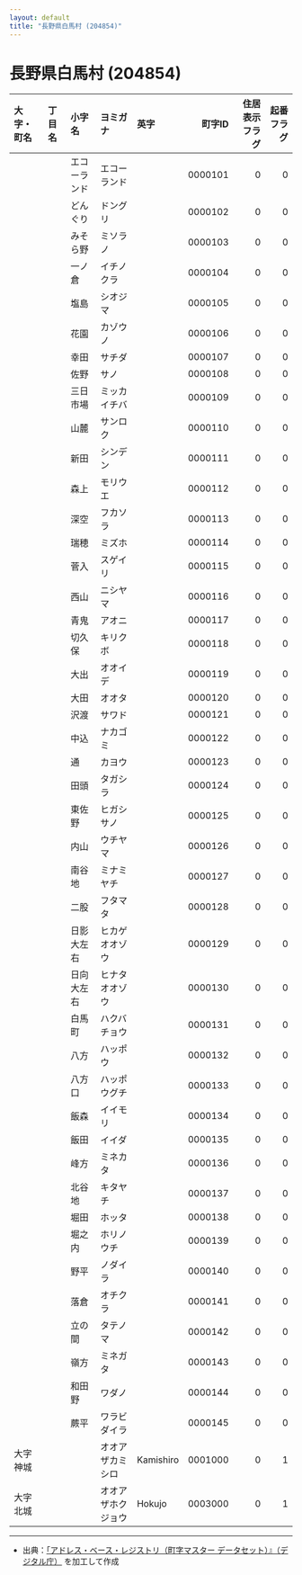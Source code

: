 ```yaml
---
layout: default
title: "長野県白馬村 (204854)"
---
```


# 長野県白馬村 (204854)

| 大字・町名 | 丁目名 | 小字名 | ヨミガナ | 英字 | 町字ID | 住居表示フラグ | 起番フラグ |
|:--------|:------|:------|:-----------------|:---------------------|--------:|----------:|--------:|
|  |  | エコーランド | エコーランド |  | 0000101 | 0 | 0 |
|  |  | どんぐり | ドングリ |  | 0000102 | 0 | 0 |
|  |  | みそら野 | ミソラノ |  | 0000103 | 0 | 0 |
|  |  | 一ノ倉 | イチノクラ |  | 0000104 | 0 | 0 |
|  |  | 塩島 | シオジマ |  | 0000105 | 0 | 0 |
|  |  | 花園 | カゾウノ |  | 0000106 | 0 | 0 |
|  |  | 幸田 | サチダ |  | 0000107 | 0 | 0 |
|  |  | 佐野 | サノ |  | 0000108 | 0 | 0 |
|  |  | 三日市場 | ミッカイチバ |  | 0000109 | 0 | 0 |
|  |  | 山麓 | サンロク |  | 0000110 | 0 | 0 |
|  |  | 新田 | シンデン |  | 0000111 | 0 | 0 |
|  |  | 森上 | モリウエ |  | 0000112 | 0 | 0 |
|  |  | 深空 | フカソラ |  | 0000113 | 0 | 0 |
|  |  | 瑞穂 | ミズホ |  | 0000114 | 0 | 0 |
|  |  | 菅入 | スゲイリ |  | 0000115 | 0 | 0 |
|  |  | 西山 | ニシヤマ |  | 0000116 | 0 | 0 |
|  |  | 青鬼 | アオニ |  | 0000117 | 0 | 0 |
|  |  | 切久保 | キリクボ |  | 0000118 | 0 | 0 |
|  |  | 大出 | オオイデ |  | 0000119 | 0 | 0 |
|  |  | 大田 | オオタ |  | 0000120 | 0 | 0 |
|  |  | 沢渡 | サワド |  | 0000121 | 0 | 0 |
|  |  | 中込 | ナカゴミ |  | 0000122 | 0 | 0 |
|  |  | 通 | カヨウ |  | 0000123 | 0 | 0 |
|  |  | 田頭 | タガシラ |  | 0000124 | 0 | 0 |
|  |  | 東佐野 | ヒガシサノ |  | 0000125 | 0 | 0 |
|  |  | 内山 | ウチヤマ |  | 0000126 | 0 | 0 |
|  |  | 南谷地 | ミナミヤチ |  | 0000127 | 0 | 0 |
|  |  | 二股 | フタマタ |  | 0000128 | 0 | 0 |
|  |  | 日影大左右 | ヒカゲオオゾウ |  | 0000129 | 0 | 0 |
|  |  | 日向大左右 | ヒナタオオゾウ |  | 0000130 | 0 | 0 |
|  |  | 白馬町 | ハクバチョウ |  | 0000131 | 0 | 0 |
|  |  | 八方 | ハッポウ |  | 0000132 | 0 | 0 |
|  |  | 八方口 | ハッポウグチ |  | 0000133 | 0 | 0 |
|  |  | 飯森 | イイモリ |  | 0000134 | 0 | 0 |
|  |  | 飯田 | イイダ |  | 0000135 | 0 | 0 |
|  |  | 峰方 | ミネカタ |  | 0000136 | 0 | 0 |
|  |  | 北谷地 | キタヤチ |  | 0000137 | 0 | 0 |
|  |  | 堀田 | ホッタ |  | 0000138 | 0 | 0 |
|  |  | 堀之内 | ホリノウチ |  | 0000139 | 0 | 0 |
|  |  | 野平 | ノダイラ |  | 0000140 | 0 | 0 |
|  |  | 落倉 | オチクラ |  | 0000141 | 0 | 0 |
|  |  | 立の間 | タテノマ |  | 0000142 | 0 | 0 |
|  |  | 嶺方 | ミネガタ |  | 0000143 | 0 | 0 |
|  |  | 和田野 | ワダノ |  | 0000144 | 0 | 0 |
|  |  | 蕨平 | ワラビダイラ |  | 0000145 | 0 | 0 |
| 大字神城 |  |  | オオアザカミシロ | Kamishiro | 0001000 | 0 | 1 |
| 大字北城 |  |  | オオアザホクジョウ | Hokujo | 0003000 | 0 | 1 |

---

- 出典：[「アドレス・ベース・レジストリ（町字マスター データセット）』（デジタル庁）](https://www.digital.go.jp/policies/base_registry_address/) を加工して作成